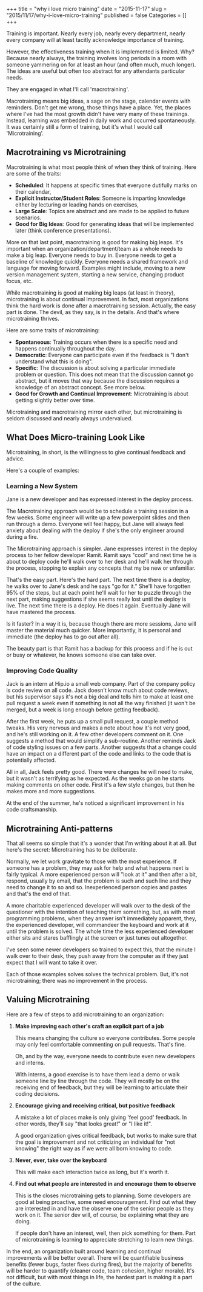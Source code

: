 +++
title = "why i love micro training"
date = "2015-11-17"
slug = "2015/11/17/why-i-love-micro-training"
published = false
Categories = []
+++

Training is important. Nearly every job, nearly every department, nearly every company will at least tacitly acknowledge importance of training.

However, the effectiveness training when it is implemented is limited. Why?
Because nearly always, the training involves long periods in a room with someone yammering on for at least an hour (and often much, much longer).
The ideas are useful but often too abstract for any attendants particular needs.

They are engaged in what I'll call 'macrotraining'.

Macrotraining means big ideas, a sage on the stage, calendar events with reminders.
Don't get me wrong, those things have a place.
Yet, the places where I've had the most growth didn't have very many of these trainings.
Instead, learning was embedded in daily work and occurred spontaneously.
It was certainly still a form of training, but it's what I would call 'Microtraining'.

## Macrotraining vs Microtraining
Macrotraining is what most people think of when they think of training.
Here are some of the traits: 

+ **Scheduled**: It happens at specific times that everyone dutifully marks on their calendar,
+ **Explicit Instructor/Student Roles**: Someone is imparting knowledge either by lecturing or leading hands on exercises,
+ **Large Scale**: Topics are abstract and are made to be applied to future scenarios.
+ **Good for Big Ideas**: Good for generating ideas that will be implemented later (think conference presentations).

More on that last point, macrotraining is good for making big leaps.
It's important when an organization/department/team as a whole needs to make a big leap. Everyone needs to buy in.
Everyone needs to get a baseline of knowledge quickly.
Everyone needs a shared framework and language for moving forward.
Examples might include, moving to a new version management system, starting a new service, changing product focus, etc.


While macrotraining is good at making big leaps (at least in theory), microtraining is about continual improvement.
In fact, most organizations think the hard work is done after a macrotraining session.
Actually, the easy part is done. The devil, as they say, is in the details. And that's where microtraining thrives.

Here are some traits of microtraining:

+ **Spontaneous**: Training occurs when there is a specific need and happens continually throughout the day.
+ **Democratic**: Everyone can participate even if the feedback is "I don't understand what this is doing".
+ **Specific**: The discussion is about solving a particular immediate problem or question.
This does not mean that the discussion cannot go abstract, but it moves that way because the discussion requires a knowledge of an abstract concept. See more below.
+ **Good for Growth and Continual Improvement**: Microtraining is about getting slightly better over time.

Microtraining and macrotraining mirror each other, but microtraining is seldom discussed and nearly always undervalued.

## What Does Micro-training Look Like

Microtraining, in short, is the willingness to give continual feedback and advice.

Here's a couple of examples:

### Learning a New System

Jane is a new developer and has expressed interest in the deploy process.

The Macrotraining approach would be to schedule a training session in a few weeks.
Some engineer will write up a few powerpoint slides and then run through a demo.
Everyone will feel happy, but Jane will always feel anxiety about dealing with the deploy if she's the only engineer around during a fire.

The Microtraining approach is simpler. Jane expresses interest in the deploy process to her fellow developer Ramit.
Ramit says "cool" and next time he is about to deploy code he'll walk over to her desk and he'll walk her through the process, stopping to explain any concepts that my be new or unfamiliar.

That's the easy part. Here's the hard part.
The next time there is a deploy, he walks over to Jane's desk and he says "go for it."
She'll have forgotten 95% of the steps, but at each point he'll wait for her to puzzle through the next part, making suggestions if she seems really lost until the deploy is live.
The next time there is a deploy. He does it again. Eventually Jane will have mastered the process.

Is it faster? In a way it is, because though there are more sessions, Jane will master the material much quicker.
More importantly, it is personal and immediate (the deploy has to go out after all).

The beauty part is that Ramit has a backup for this process and if he is out or busy or whatever, he knows someone else can take over.

### Improving Code Quality

Jack is an intern at Hip.io a small web company.
Part of the company policy is code review on all code.
Jack doesn't know much about code reviews, but his supervisor says it's not a big deal and tells him to make at least one pull request a week even if something is not all the way finished (it won't be merged, but a week is long enough before getting feedback).

After the first week, he puts up a small pull request, a couple method tweaks. His very nervous and makes a note about how it's not very good, and he's still working on it.
A few other developers comment on it. One suggests a method that would simplify a sub-routine.
Another reminds Jack of code styling issues on a few parts.
Another suggests that a change could have an impact on a different part of the code and links to the code that is potentially affected.

All in all, Jack feels pretty good. There were changes he will need to make, but it wasn't as terrifying as he expected.
As the weeks go on he starts making comments on other code. First it's a few style changes, but then he makes more and more suggestions.

At the end of the summer, he's noticed a significant improvement in his code craftsmanship.

## Microtraining Anti-patterns

That all seems so simple that it's a wonder that I'm writing about it at all.
But here's the secret: Microtraining has to be deliberate.

Normally, we let work gravitate to those with the most experience.
If someone has a problem, they may ask for help and what happens next is fairly typical.
A more experienced person will "look at it" and then after a bit, respond, usually by email, that the problem is such and such line and they need to change it to so and so.
Inexperienced person copies and pastes and that's the end of that.

A more charitable experienced developer will walk over to the desk of the questioner with the intention of teaching them something, but, as with most programming problems, when they answer isn't immediately apparent, they, the experienced developer, will commandeer the keyboard and work at it until the problem is solved.
The whole time the less experienced developer either sits and stares bafflingly at the screen or just tunes out altogether.

I've seen some newer developers so trained to expect this, that the minute I walk over to their desk, they push away from the computer as if they just expect that I will want to take it over.

Each of those examples solves solves the technical problem. But, it's not microtraining; there was no improvement in the process.

## Valuing Microtraining

Here are a few of steps to add microtraining to an organization:

1. __Make improving each other's craft an explicit part of a job__

    This means changing the culture so everyone contributes. Some people may only feel comfortable commenting on pull requests.
That's fine. 

    Oh, and by the way, everyone needs to contribute even new developers and interns.

    With interns, a good exercise is to have them lead a demo or walk someone line by line through the code.
They will mostly be on the receiving end of feedback, but they will be learning to articulate their coding decisions.

2. __Encourage giving and receiving critical, but positive feedback__

    A mistake a lot of places make is only giving 'feel good' feedback.
In other words, they'll say "that looks great!" or "I like it!".

    A good organization gives critical feedback, but works to make sure that the goal is improvement and not criticizing an individual for "not knowing" the right way as if we were all born knowing to code.

3. __Never, ever, take over the keyboard__

    This will make each interaction twice as long, but it's worth it.

4. __Find out what people are interested in and encourage them to observe__

    This is the closes microtraining gets to planning.
Some developers are good at being proactive, some need encouragement.
Find out what they are interested in and have the observe one of the senior people as they work on it.
The senior dev will, of course, be explaining what they are doing.

    If people don't have an interest, well, then pick something for them.
Part of microtraining is learning to appreciate stretching to learn new things.

In the end, an organization built around learning and continual improvements will be better overall.
There will be quantifiable business benefits (fewer bugs, faster fixes during fires), but the majority of benefits will be harder to quantify (cleaner code, team cohesion, higher morale).
It's not difficult, but with most things in life, the hardest part is making it a part of the culture.

